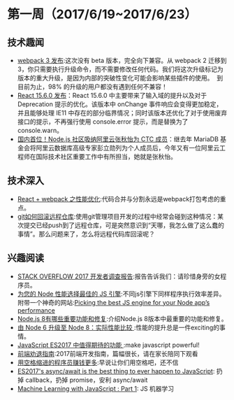 # 第一周（2017/6/19~2017/6/23）

## 技术趣闻

- [webpack 3 发布](https://juejin.im/post/592faca42f301e006bc791e0):这次没有 beta 版本，完全向下兼容。从 webpack 2 迁移到 3，你只需要执行升级命令，而不需要修改任何代码。我们将这次升级标记为版本的重大升级，是因为内部的突破性变化可能会影响某些插件的使用。
  到目前为止，98% 的升级的用户都没有遇到任何不兼容！
- [React 15.6.0 发布](https://facebook.github.io/react/blog/2017/06/13/react-v15.6.0.html)：React 15.6.0 中主要带来了输入域的提升以及对于 Deprecation 提示的优化。该版本中 onChange 事件响应会变得更加稳定，并且能够处理 IE11 中存在的部分临界情况；同时该版本还优化了对于使用废弃接口的提示，不再强行使用 console.error 提示，而是替换为了 console.warn。
- [国内首位！Node.js 社区吸纳阿里云张秋怡为 CTC 成员](https://www.oschina.net/news/86044/joyee-cheung-as-a-member-of-ctc)：继去年 MariaDB 基金会将阿里云数据库高级专家彭立勋列为个人成员后，今年又有一位阿里云工程师在国际技术社区重要工作中有所担当，她就是张秋怡。

## 技术深入

- [React + webpack 之性能优化](http://mp.weixin.qq.com/s/WAoeyuWDe6shaiLomcB0hw):代码合并与分割永远是webpack打包考虑的重点。
- [git如何回滚远程仓库](http://blog.mtxcxin.cn/blog/git%E5%A6%82%E4%BD%95%E5%9B%9E%E6%BB%9A%E8%BF%9C%E7%A8%8B%E4%BB%93%E5%BA%93.html):使用git管理项目开发的过程中经常会碰到这种情况：某次提交已经push到了远程仓库，可是突然意识到“天哪，我怎么做了这么蠢的事情”。那么问题来了，怎么将远程代码库回滚呢？

## 兴趣阅读

- [STACK OVERFLOW 2017 开发者调查报告](http://stormzhang.com/2017/06/19/stackoverflow-developer-survey-2017/?utm_source=tuicool&utm_medium=referral):报告告诉我们：请珍惜身旁的女程序员。
- [为您的 Node 性能选择最佳的 JS 引擎](https://segmentfault.com/a/1190000009819740):不同js引擎下同样程序执行效率差异。附带一个神奇的网站:[Picking the best JS engine for your Node app’s performance ](https://sqreen.github.io/node_engine_bench/)
- [Node.js 8有哪些重要功能和修复](https://my.oschina.net/powertoolsteam/blog/913075):介绍Node.js 8版本中最重要的功能和修复。
- [由 Node 6 升级至 Node 8：实际性能比较 ](https://www.oschina.net/translate/upgrading-from-node-6-to-node-8):性能的提升总是一件exciting的事情。
- [JavaScript ES2017 中值得期待的功能 ](https://my.oschina.net/powertoolsteam/blog/955331):make javascript powerful!
- [前端劝退指南](https://juejin.im/post/592faca42f301e006bc791e0):2017前端开发指南，篇幅很长，请在家长陪同下观看
- [用空格缩进的程序员赚钱更多](http://mp.weixin.qq.com/s?__biz=MjM5NzU0MzU0Nw==&mid=2651375004&idx=1&sn=4e9f891ccce9b2b8d069fb9230b238e8&chksm=bd240e888a53879ea82c21defbb04b6f64f107d9c00a977d3bcdb38a8f20b40a1d5a6e6fef07&mpshare=1&scene=1&srcid=0620Xvw6la4lL34ld1HcJfEC#rd):早说让你们用空格吧，还不信
- [ES2017's async/await is the best thing to ever happen to JavaScript](https://certsimple.com/blog/javascript-equals-async-await): 扔掉 callback，扔掉 promise，安利 async/await
- [Machine Learning with JavaScript : Part 1](https://hackernoon.com/machine-learning-with-javascript-part-1-9b97f3ed4fe5): JS 机器学习
